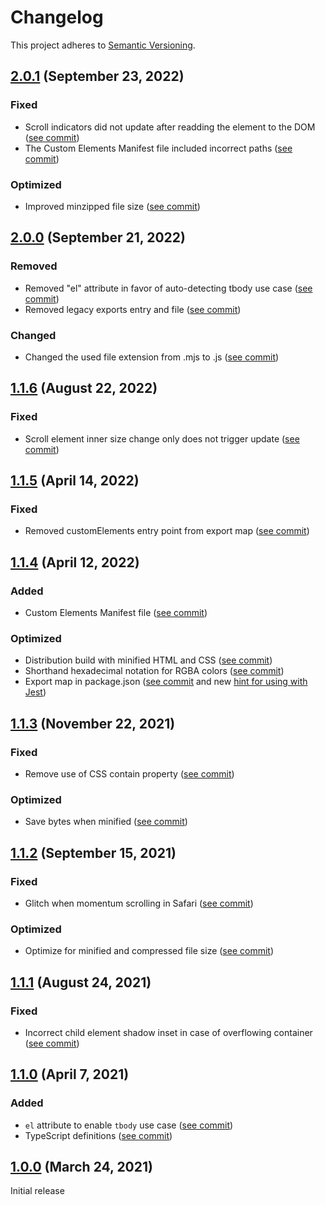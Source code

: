 # Changelog

This project adheres to [Semantic Versioning](https://semver.org/spec/v2.0.0.html).

## [2.0.1] (September 23, 2022)

### Fixed
- Scroll indicators did not update after readding the element to the DOM ([see commit](https://github.com/ingmarh/scroll-shadow-element/commit/9a8de7f))
- The Custom Elements Manifest file included incorrect paths ([see commit](https://github.com/ingmarh/scroll-shadow-element/commit/a9b1d39))

### Optimized
- Improved minzipped file size ([see commit](https://github.com/ingmarh/scroll-shadow-element/commit/1a5cb2b))

## [2.0.0] (September 21, 2022)

### Removed
- Removed "el" attribute in favor of auto-detecting tbody use case ([see commit](https://github.com/ingmarh/scroll-shadow-element/commit/3f04ce3))
- Removed legacy exports entry and file ([see commit](https://github.com/ingmarh/scroll-shadow-element/commit/84cfaab))

### Changed
- Changed the used file extension from .mjs to .js ([see commit](https://github.com/ingmarh/scroll-shadow-element/commit/992fc88))

## [1.1.6] (August 22, 2022)

### Fixed
- Scroll element inner size change only does not trigger update ([see commit](https://github.com/ingmarh/scroll-shadow-element/commit/1689195))

## [1.1.5] (April 14, 2022)

### Fixed
- Removed customElements entry point from export map ([see commit](https://github.com/ingmarh/scroll-shadow-element/commit/1605f0a))

## [1.1.4] (April 12, 2022)

### Added
- Custom Elements Manifest file ([see commit](https://github.com/ingmarh/scroll-shadow-element/commit/956af1b))

### Optimized
- Distribution build with minified HTML and CSS ([see commit](https://github.com/ingmarh/scroll-shadow-element/commit/82124eb))
- Shorthand hexadecimal notation for RGBA colors ([see commit](https://github.com/ingmarh/scroll-shadow-element/commit/29a10d2))
- Export map in package.json ([see commit](https://github.com/ingmarh/scroll-shadow-element/commit/3e57bad) and
  new [hint for using with Jest](https://github.com/ingmarh/scroll-shadow-element/tree/v1.1.4#using-with-jest))

## [1.1.3] (November 22, 2021)

### Fixed
- Remove use of CSS contain property ([see commit](https://github.com/ingmarh/scroll-shadow-element/commit/4c6142a))

### Optimized
- Save bytes when minified ([see commit](https://github.com/ingmarh/scroll-shadow-element/commit/3243c8c))

## [1.1.2] (September 15, 2021)

### Fixed
- Glitch when momentum scrolling in Safari ([see commit](https://github.com/ingmarh/scroll-shadow-element/commit/45f2808))

### Optimized
- Optimize for minified and compressed file size ([see commit](https://github.com/ingmarh/scroll-shadow-element/commit/7a16465))

## [1.1.1] (August 24, 2021)

### Fixed
- Incorrect child element shadow inset in case of overflowing container ([see commit](https://github.com/ingmarh/scroll-shadow-element/commit/e56b502))

## [1.1.0] (April 7, 2021)

### Added
- `el` attribute to enable `tbody` use case ([see commit](https://github.com/ingmarh/scroll-shadow-element/commit/6b424de))
- TypeScript definitions ([see commit](https://github.com/ingmarh/scroll-shadow-element/commit/871dfa8))

## [1.0.0] (March 24, 2021)

Initial release

[2.0.1]: https://github.com/ingmarh/scroll-shadow-element/releases/tag/v2.0.1
[2.0.0]: https://github.com/ingmarh/scroll-shadow-element/releases/tag/v2.0.0
[1.1.6]: https://github.com/ingmarh/scroll-shadow-element/releases/tag/v1.1.6
[1.1.5]: https://github.com/ingmarh/scroll-shadow-element/releases/tag/v1.1.5
[1.1.4]: https://github.com/ingmarh/scroll-shadow-element/releases/tag/v1.1.4
[1.1.3]: https://github.com/ingmarh/scroll-shadow-element/releases/tag/v1.1.3
[1.1.2]: https://github.com/ingmarh/scroll-shadow-element/releases/tag/v1.1.2
[1.1.1]: https://github.com/ingmarh/scroll-shadow-element/releases/tag/v1.1.1
[1.1.0]: https://github.com/ingmarh/scroll-shadow-element/releases/tag/v1.1.0
[1.0.0]: https://github.com/ingmarh/scroll-shadow-element/releases/tag/v1.0.0
